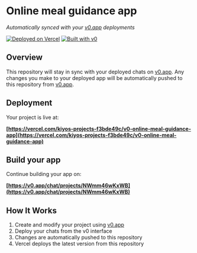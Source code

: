 # Online meal guidance app

*Automatically synced with your [v0.app](https://v0.app) deployments*

[![Deployed on Vercel](https://img.shields.io/badge/Deployed%20on-Vercel-black?style=for-the-badge&logo=vercel)](https://vercel.com/kiyos-projects-f3bde49c/v0-online-meal-guidance-app)
[![Built with v0](https://img.shields.io/badge/Built%20with-v0.app-black?style=for-the-badge)](https://v0.app/chat/projects/NWmm46wKxWB)

## Overview

This repository will stay in sync with your deployed chats on [v0.app](https://v0.app).
Any changes you make to your deployed app will be automatically pushed to this repository from [v0.app](https://v0.app).

## Deployment

Your project is live at:

**[https://vercel.com/kiyos-projects-f3bde49c/v0-online-meal-guidance-app](https://vercel.com/kiyos-projects-f3bde49c/v0-online-meal-guidance-app)**

## Build your app

Continue building your app on:

**[https://v0.app/chat/projects/NWmm46wKxWB](https://v0.app/chat/projects/NWmm46wKxWB)**

## How It Works

1. Create and modify your project using [v0.app](https://v0.app)
2. Deploy your chats from the v0 interface
3. Changes are automatically pushed to this repository
4. Vercel deploys the latest version from this repository